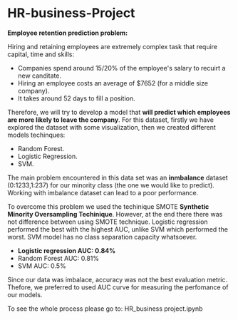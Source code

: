 # HR-business-Project

**Employee retention prediction problem:**

Hiring and retaining employees are extremely complex task that require capital, time and skills:

- Companies spend around 15/20% of the employee's salary to recuirt a new canditate.
- Hiring an employee costs an average of $7652 (for a middle size company).
- It takes around 52 days to fill a position.


Therefore, we will try to develop a model that **will predict which employees are more likely to leave the company**. 
For this dataset, firstly we have explored the dataset with some visualization, then we created different models techinques:
 - Random Forest.
 - Logistic Regression.
 - SVM.
 
The main problem encountered in this data set was an **inmbalance** dataset (0:1233,1:237) for our minority class (the one we would like to predict). Working with imbalance dataset can lead to a poor performance.

To overcome this problem we used the techinique SMOTE **Synthetic Minority Oversampling Techinique**. However, at the end there there was not difference between using SMOTE technique. Logistic regression performed the best with the highest AUC, unlike SVM which performed the worst. SVM model has no class separation capacity whatsoever.

  - **Logistic regression AUC: 0.84%**
  - Random Forest AUC: 0.81%
  - SVM AUC: 0.5%

Since our data was imbalace, accuracy was not the best evaluation metric. Thefore, we preferred to used AUC curve for measuring the perfomance of our models. 

To see the whole process please go to: HR_business project.ipynb 

